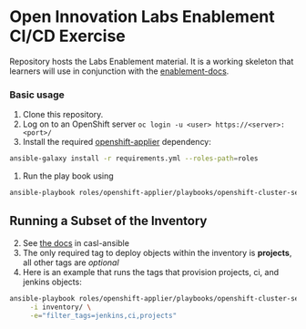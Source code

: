 # Open Innovation Labs Enablement CI/CD Exercise

Repository hosts the Labs Enablement material. It is a working skeleton that learners will use in conjunction with the [enablement-docs](https://github.com/rht-labs/enablement-docs).

### Basic usage

1. Clone this repository.
1. Log on to an OpenShift server `oc login -u <user> https://<server>:<port>/`
1. Install the required [openshift-applier](https://github.com/redhat-cop/openshift-applier) dependency:
```bash
ansible-galaxy install -r requirements.yml --roles-path=roles
```
1. Run the play book using
```bash
ansible-playbook roles/openshift-applier/playbooks/openshift-cluster-seed.yml -i inventory/
```

## Running a Subset of the Inventory

2. See [the docs](https://github.com/redhat-cop/casl-ansible/tree/master/roles/openshift-applier#filtering-content-based-on-tags) in casl-ansible
2. The only required tag to deploy objects within the inventory is **projects**, all other tags are *optional*
2. Here is an example that runs the tags that provision projects, ci, and jenkins objects:
```bash
ansible-playbook roles/openshift-applier/playbooks/openshift-cluster-seed.yml \
     -i inventory/ \
     -e="filter_tags=jenkins,ci,projects"
```
